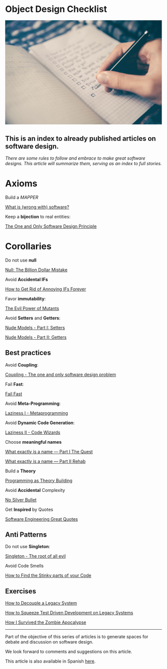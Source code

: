 # Object Design Checklist

![Object Design Checklist](glenn-carstens-peters-RLw-UC03Gwc-unsplash.jpg)

## This is an index to already published articles on software design.

_There are some rules to follow and embrace to make great software designs. This article will summarize them, serving as an index to full stories._

# Axioms

Build a _MAPPER_

[What is (wrong with) software?](../../Theory/What%20is%20(wrong%20with)%20software/readme.md)

Keep a **bijection** to real entities:

[The One and Only Software Design Principle](../../Theory/The%20One%20and%20Only%20Software%20Design%20Principle/readme.md)

# Corollaries

Do not use **null**

[Null: The Billion Dollar Mistake](../../Theory/Null%20-%20The%20Billion%20Dollar%20Mistake/readme.md)

Avoid **Accidental IFs**

[How to Get Rid of Annoying IFs Forever](../../Theory/How%20to%20Get%20Rid%20of%20Annoying%20IFs%20Forever/readme.md)

Favor **immutability**:

[The Evil Power of Mutants](../../Theory/The%20Evil%20Power%20of%20Mutants/readme.md)

Avoid **Setters** and **Getters**:

[Nude Models - Part I: Setters](../../Theory/Nude%20Models - Part%20I Setters/readme.md)

[Nude Models - Part II: Getters](../../Theory/Nude%20Models - Part%20II Getters/readme.md)

## Best practices

Avoid **Coupling**:

[Coupling - The one and only software design problem](../../Theory/Coupling%20-%20The%20one%20and%20only%20software%20design%20problem/readme.md)

Fail **Fast**:

[Fail Fast](../../Theory/Fail%20Fast/readme.md)

Avoid **Meta-Programming**:

[Laziness I - Metaprogramming](../../Theory/Laziness%20I%20-%20Metaprogramming/readme.md)

Avoid **Dynamic Code Generation**:

[Laziness II - Code Wizards](../../Theory/Laziness%20II%20-%20Code%20Wizards/readme.md)

Choose **meaningful names**

[What exactly is a name — Part I The Quest](../../Theory/What%20exactly%20is%20a%20name%20—%20Part%20I%20The%20Quest/readme.md)

[What exactly is a name — Part II Rehab](../../Theory/What%20exactly%20is%20a%20name%20—%20Part%20II%20Rehab/readme.md)

Build a **Theory**

[Programming as Theory Building](../../Theory/Programming%20as%20Theory%20Building/readme.md)

Avoid **Accidental** Complexity

[No Silver Bullet](../../Theory/No%20Silver%20Bullet/readme.md)

Get **Inspired** by Quotes

[Software Engineering Great Quotes](../../Quotes/Software%20Engineering%20Great%20Quotes/readme.md)

## Anti Patterns

Do not use **Singleton**:

[Singleton - The root of all evil](../../Theory/Singleton%20-%20The%20root%20of%20all%20evil/readme.md)

Avoid Code Smells

[How to Find the Stinky parts of your Code](../../Code%20Smells/How%20to%20Find%20the%20Stinky%20parts%20of%20your%20Code/readme.md)

## Exercises

[How to Decouple a Legacy System](../../Theory/How%20to%20Decouple%20a%20Legacy%20System/readme.md)

[How to Squeeze Test Driven Development on Legacy Systems](../../TDD/How%20to%20Squeeze%20Test%20Driven%20Development%20on%20Legacy%20Systems/readme.md)

[How I Survived the Zombie Apocalypse](../../TDD/How%20I%20Survived%20the%20Zombie%20Apocalypse/readme.md)

* * *

Part of the objective of this series of articles is to generate spaces for debate and discussion on software design.

We look forward to comments and suggestions on this article.

This article is also available in Spanish [here](../../Theory/Object%20Design%20Checklist/readme.md).